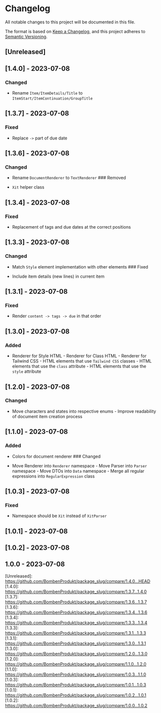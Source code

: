 # Changelog

All notable changes to this project will be documented in this file.

The format is based on [Keep a Changelog](https://keepachangelog.com/en/1.0.0/),
and this project adheres to
[Semantic Versioning](https://semver.org/spec/v2.0.0.html).

<a name="unreleased"></a>

## [Unreleased]


<a name="1.4.0"></a>

## [1.4.0] - 2023-07-08

### Changed

- Rename `Item/ItemDetails/Title` to `ItemStart/ItemContinuation/GroupTitle`  
<a name="1.3.7"></a>

## [1.3.7] - 2023-07-08

### Fixed

- Replace `->` part of due date  
<a name="1.3.6"></a>

## [1.3.6] - 2023-07-08

### Changed

- Rename `DocumentRenderer` to `TextRenderer`  ### Removed

- `Xit` helper class  
<a name="1.3.4"></a>

## [1.3.4] - 2023-07-08

### Fixed

- Replacement of tags and due dates at the correct positions  
<a name="1.3.3"></a>

## [1.3.3] - 2023-07-08

### Changed

- Match `Style` element implementation with other elements  ### Fixed

- Include item details (new lines) in current item  
<a name="1.3.1"></a>

## [1.3.1] - 2023-07-08

### Fixed

- Render `content -> tags -> due` in that order  
<a name="1.3.0"></a>

## [1.3.0] - 2023-07-08

### Added

- Renderer for Style HTML - Renderer for Class HTML - Renderer for Tailwind CSS - HTML elements that use `Tailwind CSS` classes - HTML elements that use the `class` attribute - HTML elements that use the `style` attribute  
<a name="1.2.0"></a>

## [1.2.0] - 2023-07-08

### Changed

- Move characters and states into respective enums - Improve readability of document item creation process  
<a name="1.1.0"></a>

## [1.1.0] - 2023-07-08

### Added

- Colors for document renderer  ### Changed

- Move Renderer into `Renderer` namespace - Move Parser into `Parser` namespace - Move DTOs into `Data` namespace - Merge all regular expressions into `RegularExpression` class  
<a name="1.0.3"></a>

## [1.0.3] - 2023-07-08

### Fixed

- Namespace should be `Xit` instead of `XitParser`  
<a name="1.0.1"></a>

## [1.0.1] - 2023-07-08


<a name="1.0.2"></a>

## [1.0.2] - 2023-07-08


<a name="1.0.0"></a>

## 1.0.0 - 2023-07-08

 [Unreleased]: https://github.com/BombenProdukt/package_slug/compare/1.4.0...HEAD [1.4.0]: https://github.com/BombenProdukt/package_slug/compare/1.3.7...1.4.0 [1.3.7]: https://github.com/BombenProdukt/package_slug/compare/1.3.6...1.3.7 [1.3.6]: https://github.com/BombenProdukt/package_slug/compare/1.3.4...1.3.6 [1.3.4]: https://github.com/BombenProdukt/package_slug/compare/1.3.3...1.3.4 [1.3.3]: https://github.com/BombenProdukt/package_slug/compare/1.3.1...1.3.3 [1.3.1]: https://github.com/BombenProdukt/package_slug/compare/1.3.0...1.3.1 [1.3.0]: https://github.com/BombenProdukt/package_slug/compare/1.2.0...1.3.0 [1.2.0]: https://github.com/BombenProdukt/package_slug/compare/1.1.0...1.2.0 [1.1.0]: https://github.com/BombenProdukt/package_slug/compare/1.0.3...1.1.0 [1.0.3]: https://github.com/BombenProdukt/package_slug/compare/1.0.1...1.0.3 [1.0.1]: https://github.com/BombenProdukt/package_slug/compare/1.0.2...1.0.1 [1.0.2]: https://github.com/BombenProdukt/package_slug/compare/1.0.0...1.0.2 